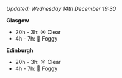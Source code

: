 *Updated: Wednesday 14th December 19:30*

**Glasgow**

* 20h - 3h: :sunny: Clear
* 4h - 7h: :foggy: Foggy

**Edinburgh**

* 20h - 3h: :sunny: Clear
* 4h - 7h: :foggy: Foggy
